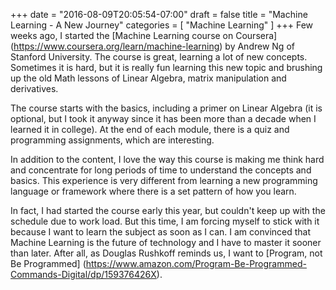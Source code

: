 +++
date = "2016-08-09T20:05:54-07:00"
draft = false
title = "Machine Learning - A New Journey"
categories = [
  "Machine Learning"
]
+++
Few weeks ago, I started the [Machine Learning course on Coursera] (https://www.coursera.org/learn/machine-learning) by Andrew Ng of Stanford University. The course is great, learning a lot of new concepts. Sometimes it is hard, but it is really fun learning this new topic and brushing up the old Math lessons of Linear Algebra, matrix manipulation and derivatives.

The course starts with the basics, including a primer on Linear Algebra (it is optional, but I took it anyway since it has been more than a decade when I learned it in college). At the end of each module, there is a quiz and programming assignments, which are interesting. 

In addition to the content, I love the way this course is making me think hard and concentrate for long periods of time to understand the concepts and basics. This experience is very different from learning a new programming language or framework where there is a set pattern of how you learn.

In fact, I had started the course early this year, but couldn't keep up with the schedule due to work load. But this time, I am forcing myself to stick with it because I want to learn the subject as soon as I can. I am convinced that Machine Learning is the future of technology and I have to master it sooner than later. After all, as Douglas Rushkoff reminds us, I want to [Program, not Be Programmed] (https://www.amazon.com/Program-Be-Programmed-Commands-Digital/dp/159376426X).